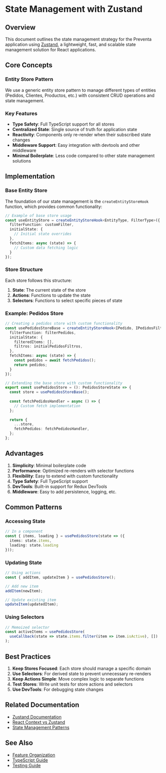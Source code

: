 # State Management with Zustand

## Overview

This document outlines the state management strategy for the Preventa application using [Zustand](https://zustand-demo.pmnd.rs/), a lightweight, fast, and scalable state management solution for React applications.

## Core Concepts

### Entity Store Pattern

We use a generic entity store pattern to manage different types of entities (Pedidos, Clientes, Productos, etc.) with consistent CRUD operations and state management.

### Key Features

- **Type Safety**: Full TypeScript support for all stores
- **Centralized State**: Single source of truth for application state
- **Reactivity**: Components only re-render when their subscribed state changes
- **Middleware Support**: Easy integration with devtools and other middleware
- **Minimal Boilerplate**: Less code compared to other state management solutions

## Implementation

### Base Entity Store

The foundation of our state management is the `createEntityStoreHook` function, which provides common functionality:

```typescript
// Example of base store usage
const useEntityStore = createEntityStoreHook<EntityType, FilterType>({
  filterFunction: customFilter,
  initialState: {
    // Initial state overrides
  },
  fetchItems: async (state) => {
    // Custom data fetching logic
  }
});
```

### Store Structure

Each store follows this structure:

1. **State**: The current state of the store
2. **Actions**: Functions to update the state
3. **Selectors**: Functions to select specific pieces of state

### Example: Pedidos Store

```typescript
// Creating a pedidos store with custom functionality
const usePedidosStoreBase = createEntityStoreHook<IPedido, IPedidosFiltros>({
  filterFunction: filterPedidos,
  initialState: {
    filteredItems: [],
    filtros: initialPedidosFiltros,
  },
  fetchItems: async (state) => {
    const pedidos = await fetchPedidos();
    return pedidos;
  }
});

// Extending the base store with custom functionality
export const usePedidosStore = (): PedidosStoreState => {
  const store = usePedidosStoreBase();
  
  const fetchPedidosHandler = async () => {
    // Custom fetch implementation
  };
  
  return {
    ...store,
    fetchPedidos: fetchPedidosHandler,
  };
};
```

## Advantages

1. **Simplicity**: Minimal boilerplate code
2. **Performance**: Optimized re-renders with selector functions
3. **Flexibility**: Easy to extend with custom functionality
4. **Type Safety**: Full TypeScript support
5. **DevTools**: Built-in support for Redux DevTools
6. **Middleware**: Easy to add persistence, logging, etc.

## Common Patterns

### Accessing State

```typescript
// In a component
const { items, loading } = usePedidosStore(state => ({
  items: state.items,
  loading: state.loading
}));
```

### Updating State

```typescript
// Using actions
const { addItem, updateItem } = usePedidosStore();

// Add new item
addItem(newItem);

// Update existing item
updateItem(updatedItem);
```

### Using Selectors

```typescript
// Memoized selector
const activeItems = usePedidosStore(
  useCallback(state => state.items.filter(item => item.isActive), [])
);
```

## Best Practices

1. **Keep Stores Focused**: Each store should manage a specific domain
2. **Use Selectors**: For derived state to prevent unnecessary re-renders
3. **Keep Actions Simple**: Move complex logic to separate functions
4. **Test Stores**: Write unit tests for store actions and selectors
5. **Use DevTools**: For debugging state changes

## Related Documentation

- [Zustand Documentation](https://github.com/pmndrs/zustand)
- [React Context vs Zustand](https://docs.pmnd.rs/zustand/getting-started/comparison)
- [State Management Patterns](https://docs.pmnd.rs/zustand/guides/practice-with-no-store-actions)

## See Also

- [Feature Organization](../feature-based-organization.md)
- [TypeScript Guide](../techstack/typescript.md)
- [Testing Guide](../testing-strategy.md)
